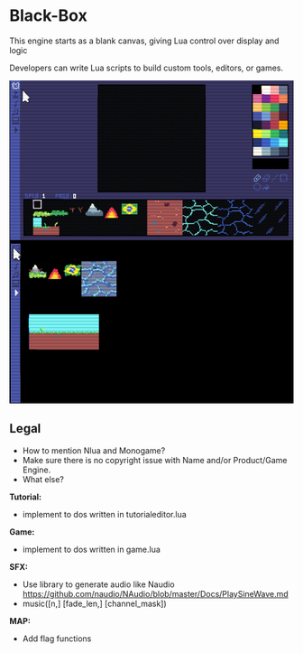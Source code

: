 # Black-Box

This engine starts as a blank canvas, giving Lua control over display and logic

Developers can write Lua scripts to build custom tools, editors, or games.

![blackbox](src/assets/blackbox.png)

## Legal

- How to mention Nlua and Monogame?
- Make sure there is no copyright issue with Name and/or Product/Game Engine.
- What else?

**Tutorial:**

- implement to dos written in tutorialeditor.lua

**Game:**

- implement to dos written in game.lua

**SFX:**

- Use library to generate audio like Naudio https://github.com/naudio/NAudio/blob/master/Docs/PlaySineWave.md
- music([n,] [fade_len,] [channel_mask])

**MAP:**

- Add flag functions
